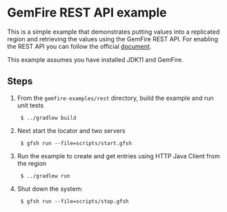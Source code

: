 <!--
  ~ Copyright (c) VMware, Inc. 2022. All rights reserved.
  ~ SPDX-License-Identifier: Apache-2.0
  -->
<!--
Licensed to the Apache Software Foundation (ASF) under one or more
contributor license agreements.  See the NOTICE file distributed with
this work for additional information regarding copyright ownership.
The ASF licenses this file to You under the Apache License, Version 2.0
(the "License"); you may not use this file except in compliance with
the License.  You may obtain a copy of the License at

     http://www.apache.org/licenses/LICENSE-2.0

Unless required by applicable law or agreed to in writing, software
distributed under the License is distributed on an "AS IS" BASIS,
WITHOUT WARRANTIES OR CONDITIONS OF ANY KIND, either express or implied.
See the License for the specific language governing permissions and
limitations under the License.
-->

# GemFire REST API example

This is a simple example that demonstrates putting values into a
replicated region and retrieving the values using the GemFire REST API. For enabling the REST API you can follow the official [document](https://geode.apache.org/docs/guide/19/rest_apps/setup_config.html#setup_config_enabling_rest).

This example assumes you have installed JDK11 and GemFire.

## Steps

1. From the `gemfire-examples/rest` directory, build the example and
   run unit tests

        $ ../gradlew build

2. Next start the locator and two servers

        $ gfsh run --file=scripts/start.gfsh

3. Run the example to create and get entries using HTTP Java Client from the region

        $ ../gradlew run
        
4. Shut down the system:

        $ gfsh run --file=scripts/stop.gfsh
